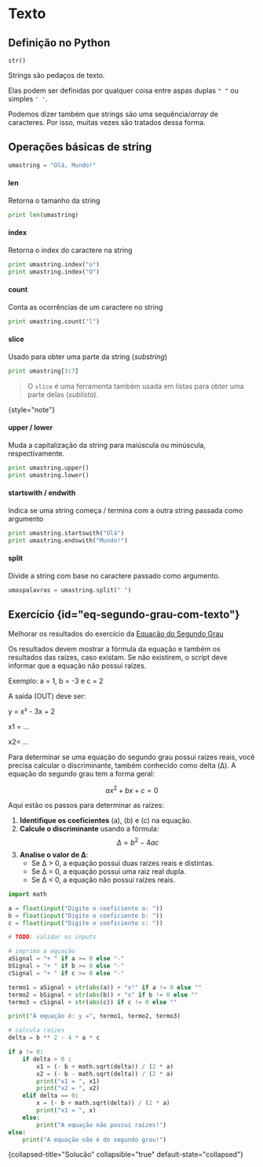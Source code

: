 # Texto

## Definição no Python

`str()`

Strings são pedaços de texto. 

Elas podem ser definidas por qualquer coisa entre aspas duplas `" "` ou simples `' '`.

Podemos dizer também que strings são uma sequência/_array_ de caracteres. 
Por isso, muitas vezes são tratados dessa forma.

## Operações básicas de string

```python
umastring = "Olá, Mundo!"
```

#### len

Retorna o tamanho da string



```python
print len(umastring)


```

#### index

Retorna o index do caractere na string

```python
print umastring.index("o")
print umastring.index("O")
```

#### count

Conta as ocorrências de um caractere no string

```python
print umastring.count("l")
```

#### slice

Usado para obter uma parte da string (_substring_)

```python
print umastring[3:7]
```

> O `slice` é uma ferramenta também usada em listas para obter uma parte delas (_sublista_).
> 
{style="note"}

#### upper / lower

Muda a capitalização da string para maiúscula ou minúscula, respectivamente.

```python
print umastring.upper()
print umastring.lower()
```

#### startswith / endwith

Indica se uma string começa / termina com a outra string passada como argumento

```python
print umastring.startswith("Olá")
print umastring.endswith("Mundo!")
```

#### split

Divide a string com base no caractere passado como argumento.

```python
umaspalavras = umastring.split(" ")
```

## Exercício {id="eq-segundo-grau-com-texto"}
Melhorar os resultados do exercício da [Equação do Segundo Grau](Número.md#equacao-segundo-grau)

Os resultados devem mostrar a fórmula da equação e também os resultados das raízes, caso existam.
Se não existirem, o script deve informar que a equação não possui raízes.

Exemplo: a = 1, b = -3 e c = 2

A saída (OUT) deve ser:

y = x² - 3x + 2

x1 = ...

x2= ...

Para determinar se uma equação do segundo grau possui raízes reais, você precisa calcular o discriminante,
também conhecido como delta (Δ). A equação do segundo grau tem a forma geral:

$$ ax^2 + bx + c = 0 $$

Aqui estão os passos para determinar as raízes:

1. **Identifique os coeficientes** (a), (b) e (c) na equação.
2. **Calcule o discriminante** usando a fórmula: $$ Δ = b^2 − 4ac $$
3. **Analise o valor de Δ**:
    *   Se Δ > 0, a equação possui duas raízes reais e distintas.
    *   Se Δ = 0, a equação possui uma raiz real dupla.
    *   Se Δ < 0, a equação não possui raízes reais.

```python
import math

a = float(input("Digite o coeficiente a: "))
b = float(input("Digite o coeficiente b: "))
c = float(input("Digite o coeficiente c: "))

# TODO: validar os inputs

# imprima a equação
aSignal = "+ " if a >= 0 else "-"
bSignal = "+ " if b >= 0 else "-"
cSignal = "+ " if c >= 0 else "-"

termo1 = aSignal + str(abs(a)) + "x²" if a != 0 else ""
termo2 = bSignal + str(abs(b)) + "x" if b != 0 else ""
termo3 = cSignal + str(abs(c)) if c != 0 else ""

print("A equação é: y =", termo1, termo2, termo3)

# calcula raízes
delta = b ** 2 - 4 * a * c

if a != 0:
    if delta > 0 :
        x1 = (- b + math.sqrt(delta)) / (2 * a)
        x2 = (- b - math.sqrt(delta)) / (2 * a)
        print("x1 = ", x1)
        print("x2 = ", x2)
    elif delta == 0:
        x = (- b + math.sqrt(delta)) / (2 * a)
        print("x1 = ", x)
    else:
        print("A equação não possui raízes!")
else:
    print("A equação não é do segundo grau!")
```
{collapsed-title="Solucão" collapsible="true" default-state="collapsed"}